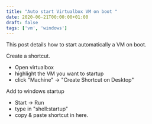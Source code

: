 ```yaml
---
title: "Auto start Virtualbox VM on boot "
date: 2020-06-21T00:00:00+01:00
draft: false
tags: ['vm', 'windows']
---
```


This post details how to start automatically a VM on boot.

Create a shortcut.
   - Open virtualbox
   - highlight the VM you want to startup
   - click "Machine" -> "Create Shortcut on Desktop"
   
Add to windows startup
   - Start -> Run
   - type in "shell:startup"
   - copy & paste shortcut in here.